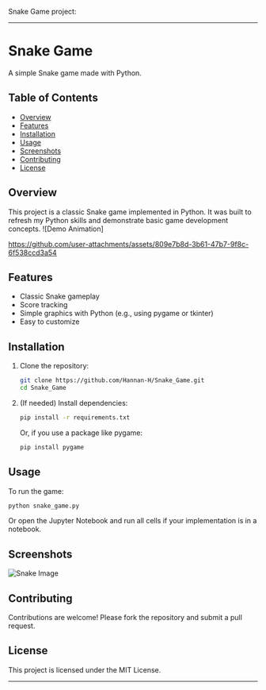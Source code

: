 Snake Game project:

---

# Snake Game

A simple Snake game made with Python.

## Table of Contents

- [Overview](#overview)
- [Features](#features)
- [Installation](#installation)
- [Usage](#usage)
- [Screenshots](#screenshots)
- [Contributing](#contributing)
- [License](#license)

## Overview

This project is a classic Snake game implemented in Python. It was built to refresh my Python skills and demonstrate basic game development concepts.
![Demo Animation]

https://github.com/user-attachments/assets/809e7b8d-3b61-47b7-9f8c-6f538ccd3a54


## Features

- Classic Snake gameplay
- Score tracking
- Simple graphics with Python (e.g., using pygame or tkinter)
- Easy to customize

## Installation

1. Clone the repository:
   ```bash
   git clone https://github.com/Hannan-H/Snake_Game.git
   cd Snake_Game
   ```
2. (If needed) Install dependencies:
   ```bash
   pip install -r requirements.txt
   ```
   Or, if you use a package like pygame:
   ```bash
   pip install pygame
   ```

## Usage

To run the game:
```bash
python snake_game.py
```
Or open the Jupyter Notebook and run all cells if your implementation is in a notebook.

## Screenshots

![Snake Image](https://github.com/user-attachments/assets/d4c0c6c5-b05c-49fd-8214-fd58741e4867)

## Contributing

Contributions are welcome! Please fork the repository and submit a pull request.

## License

This project is licensed under the MIT License.

---




